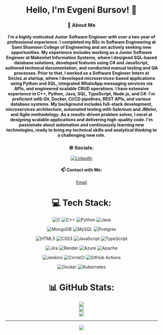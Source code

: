 <div align="center">

# Hello, I'm Evgeni Bursov! 👋

### 💫 About Me
<h4>I'm a highly motivated Junior Software Engineer with over a two year of professional experience. I completed my BSc in Software Engineering at Sami Shamoon College of Engineering and am actively seeking new opportunities.
My experience includes working as a Junior Software Engineer at Makeshet Information Systems, where I designed SQL-based database solutions, developed features using C# and JavaScript, authored technical documentation, and conducted manual testing and QA processes. Prior to that, I worked as a Software Engineer Intern at Sirclez.ai startup, where I developed microservices-based applications using Python and SQL, integrated WhatsApp messaging services via APIs, and engineered scalable CRUD operations.
I have extensive experience in C++, Python, Java, SQL, TypeScript, Node.js, and C#. I'm proficient with Git, Docker, CI/CD pipelines, REST APIs, and various database systems. My background includes full-stack development, microservices architecture, automated testing with Selenium and JMeter, and Agile methodology.
As a results-driven problem solver, I excel at designing scalable applications and delivering high-quality code. I'm passionate about automation and continuously learning new technologies, ready to bring my technical skills and analytical thinking to a challenging new role.</h4>

### 🌐 Socials:
[![LinkedIn](https://img.shields.io/badge/LinkedIn-%230077B5.svg?logo=linkedin&logoColor=white)](https://www.linkedin.com/in/evgeni-bursov-software-engineering/) 

#### 📫 Contact with Me:
[Email](mailto:evbu.w0@gmail.com) 

# 💻 Tech Stack:
![C](https://img.shields.io/badge/c-%2300599C.svg?style=for-the-badge&logo=c&logoColor=white) ![C++](https://img.shields.io/badge/c++-%2300599C.svg?style=for-the-badge&logo=c%2B%2B&logoColor=white) ![Python](https://img.shields.io/badge/python-3670A0?style=for-the-badge&logo=python&logoColor=ffdd54) ![Java](https://img.shields.io/badge/java-%23ED8B00.svg?style=for-the-badge&logo=java&logoColor=white)<br>

![MongoDB](https://img.shields.io/badge/MongoDB-%234ea94b.svg?style=for-the-badge&logo=mongodb&logoColor=white) ![MySQL](https://img.shields.io/badge/mysql-%2300f.svg?style=for-the-badge&logo=mysql&logoColor=white) ![Postgres](https://img.shields.io/badge/postgres-%23316192.svg?style=for-the-badge&logo=postgresql&logoColor=white)<br>

![HTML5](https://img.shields.io/badge/html5-%23E34F26.svg?style=for-the-badge&logo=html5&logoColor=white) ![CSS3](https://img.shields.io/badge/css3-%231572B6.svg?style=for-the-badge&logo=css3&logoColor=white) ![JavaScript](https://img.shields.io/badge/javascript-%23323330.svg?style=for-the-badge&logo=javascript&logoColor=%23F7DF1E) ![TypeScript](https://img.shields.io/badge/typescript-%23007ACC.svg?style=for-the-badge&logo=typescript&logoColor=white)<br>

![Jira](https://img.shields.io/badge/jira-%230A0FFF.svg?style=for-the-badge&logo=jira&logoColor=white) ![Render](https://img.shields.io/badge/Render-%46E3B7.svg?style=for-the-badge&logo=render&logoColor=white) ![Azure](https://img.shields.io/badge/azure-%230072C6.svg?style=for-the-badge&logo=microsoftazure&logoColor=white) ![Apache](https://img.shields.io/badge/apache-%23D42029.svg?style=for-the-badge&logo=apache&logoColor=white)<br>

![Jenkins](https://img.shields.io/badge/jenkins-%232C5263.svg?style=for-the-badge&logo=jenkins&logoColor=white) ![CircleCI](https://img.shields.io/badge/circleci-%23161616.svg?style=for-the-badge&logo=circleci&logoColor=white) ![GitHub Actions](https://img.shields.io/badge/github%20actions-%232671E5.svg?style=for-the-badge&logo=githubactions&logoColor=white)<br>

![Docker](https://img.shields.io/badge/docker-%230db7ed.svg?style=for-the-badge&logo=docker&logoColor=white) ![Kubernetes](https://img.shields.io/badge/kubernetes-%23326ce5.svg?style=for-the-badge&logo=kubernetes&logoColor=white)

# 📊 GitHub Stats:
<img src="https://github-readme-stats.vercel.app/api?username=EvgeniBursov&theme=dark&hide_border=false&include_all_commits=true&count_private=true" /><br/>
<img src="https://github-readme-streak-stats.herokuapp.com/?user=EvgeniBursov&theme=dark&hide_border=false" /><br/>
<img src="https://github-readme-stats.vercel.app/api/top-langs/?username=EvgeniBursov&theme=dark&hide_border=false&include_all_commits=true&count_private=true&layout=compact" />

---
[![](https://visitcount.itsvg.in/api?id=EvgeniBursov&icon=6&color=0)](https://visitcount.itsvg.in)

</div>

<!-- Proudly created with GPRM ( https://gprm.itsvg.in ) -->
